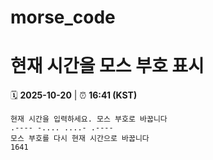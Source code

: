 # morse_code
# 현재 시간을 모스 부호 표시
<!-- MORSE_TIME_START -->
🗓️ **2025-10-20** | ⏰ **16:41 (KST)**

```
현재 시간을 입력하세요. 모스 부호로 바꿉니다
.---- -.... ....- .----
모스 부호를 다시 현재 시간으로 바꿉니다
1641
```
<!-- MORSE_TIME_END -->
